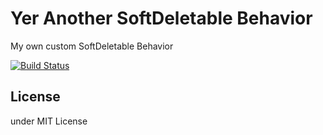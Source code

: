 # Yer Another SoftDeletable Behavior

My own custom SoftDeletable Behavior

[![Build Status](https://secure.travis-ci.org/k1LoW/Yasd.png?branch=master)](http://travis-ci.org/k1LoW/Yasd)

## License

under MIT License

